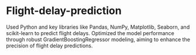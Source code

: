 # Flight-delay-prediction
Used Python and key libraries like Pandas, NumPy, Matplotlib, Seaborn, and scikit-learn to predict flight delays. Optimized the model performance through robust GradientBoostingRegressor modeling, aiming to enhance the precision of flight delay predictions.
